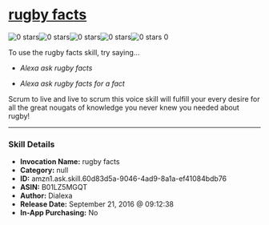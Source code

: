 # [rugby facts](http://alexa.amazon.com/#skills/amzn1.ask.skill.60d83d5a-9046-4ad9-8a1a-ef41084bdb76)
![0 stars](../../images/ic_star_border_black_18dp_1x.png)![0 stars](../../images/ic_star_border_black_18dp_1x.png)![0 stars](../../images/ic_star_border_black_18dp_1x.png)![0 stars](../../images/ic_star_border_black_18dp_1x.png)![0 stars](../../images/ic_star_border_black_18dp_1x.png) 0

To use the rugby facts skill, try saying...

* *Alexa ask rugby facts*

* *Alexa ask rugby facts for a fact*

Scrum to live and live to scrum this voice skill will fulfill your every desire for all the great nougats of knowledge you never knew you needed about rugby!

***

### Skill Details

* **Invocation Name:** rugby facts
* **Category:** null
* **ID:** amzn1.ask.skill.60d83d5a-9046-4ad9-8a1a-ef41084bdb76
* **ASIN:** B01LZ5MGQT
* **Author:** Dialexa
* **Release Date:** September 21, 2016 @ 09:12:38
* **In-App Purchasing:** No
